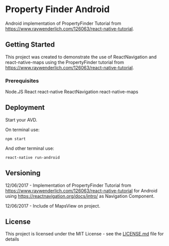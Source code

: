 # Property Finder Android

 Android implementation of PropertyFinder Tutorial from  https://www.raywenderlich.com/126063/react-native-tutorial.

## Getting Started

This project was created to demonstrate the use of ReactNavigation and react-native-maps using the PropertyFinder tutorial from https://www.raywenderlich.com/126063/react-native-tutorial.

### Prerequisites

Node.JS
React
react-native
ReactNavigation
react-native-maps

## Deployment

Start your AVD.

On terminal use:

```
npm start
```

And other terminal use:


```
react-native run-android
```


## Versioning


12/06/2017 - Implementation of PropertyFinder Tutorial from  https://www.raywenderlich.com/126063/react-native-tutorial for Android using https://reactnavigation.org/docs/intro/ as Navigation Component.

12/06/2017 - Include of MapsView on project.


## License

This project is licensed under the MIT License - see the [LICENSE.md](LICENSE.md) file for details
